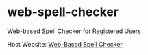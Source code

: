 # web-spell-checker

Web-based Spell Checker for Registered Users

Host Website: [Web-Based Spell Checker](http://spell-checker-env.eba-ussywais.us-west-2.elasticbeanstalk.com/)